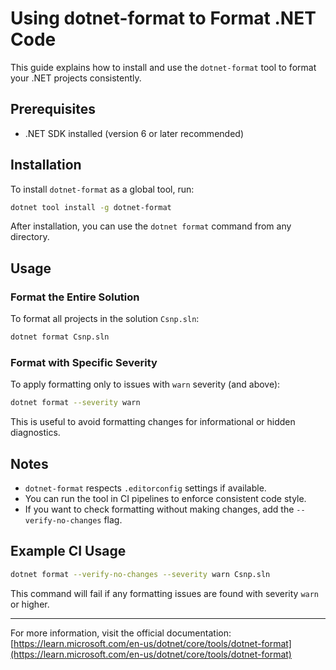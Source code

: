 # Using dotnet-format to Format .NET Code

This guide explains how to install and use the `dotnet-format` tool to format your .NET projects consistently.

## Prerequisites

- .NET SDK installed (version 6 or later recommended)

## Installation

To install `dotnet-format` as a global tool, run:

```bash
dotnet tool install -g dotnet-format
```

After installation, you can use the `dotnet format` command from any directory.

## Usage

### Format the Entire Solution

To format all projects in the solution `Csnp.sln`:

```bash
dotnet format Csnp.sln
```

### Format with Specific Severity

To apply formatting only to issues with `warn` severity (and above):

```bash
dotnet format --severity warn
```

This is useful to avoid formatting changes for informational or hidden diagnostics.

## Notes

- `dotnet-format` respects `.editorconfig` settings if available.
- You can run the tool in CI pipelines to enforce consistent code style.
- If you want to check formatting without making changes, add the `--verify-no-changes` flag.

## Example CI Usage

```bash
dotnet format --verify-no-changes --severity warn Csnp.sln
```

This command will fail if any formatting issues are found with severity `warn` or higher.

---

For more information, visit the official documentation: [https://learn.microsoft.com/en-us/dotnet/core/tools/dotnet-format](https://learn.microsoft.com/en-us/dotnet/core/tools/dotnet-format)

